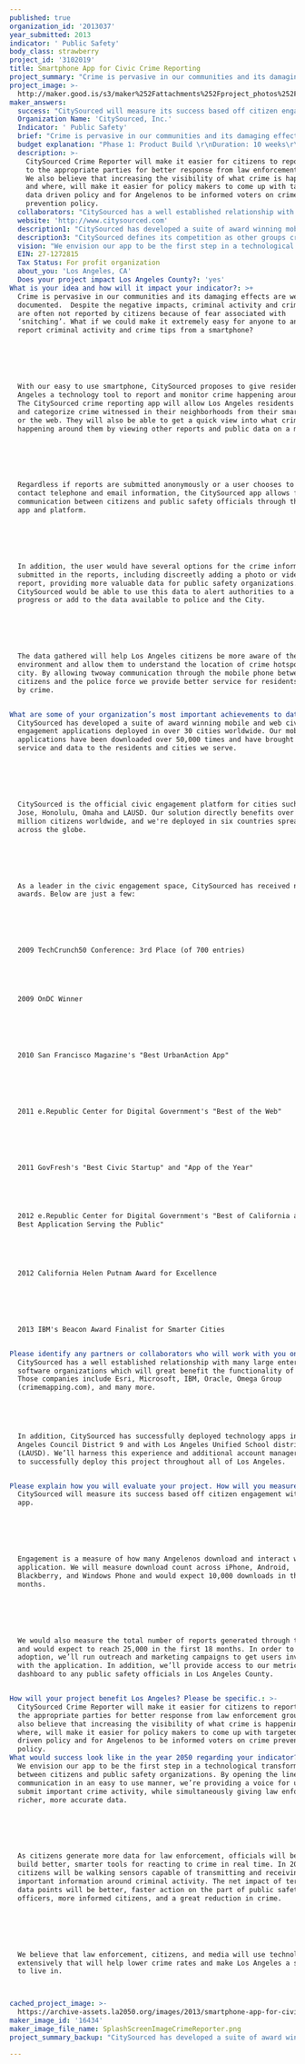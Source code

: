 ```yaml
---
published: true
organization_id: '2013037'
year_submitted: 2013
indicator: ' Public Safety'
body_class: strawberry
project_id: '3102019'
title: Smartphone App for Civic Crime Reporting
project_summary: "Crime is pervasive in our communities and its damaging effects are well documented.  Despite the negative impacts, criminal activity and crime tips are often not reported by citizens because of fear associated with ‘snitching’. What if we could make it extremely easy for anyone to anonymously report criminal activity and crime tips from a smartphone?  \r\n\r\nWith our easy to use smartphone, CitySourced proposes to give residents of Los Angeles a technology tool to report and monitor crime happening around them. The CitySourced crime reporting app will allow Los Angeles residents to log and categorize crime witnessed in their neighborhoods from their smartphones or the web. They will also be able to get a quick view into what crimes are happening around them by viewing other reports and public data on a map.\r\n\r\nRegardless if reports are submitted anonymously or a user chooses to include contact telephone and email information, the CitySourced app allows for communication between citizens and public safety officials through the secure app and platform. \r\n\r\nIn addition, the user would have several options for the crime information submitted in the reports, including discreetly adding a photo or video to a report, providing more valuable data for public safety organizations. CitySourced would be able to use this data to alert authorities to a crime in progress or add to the data available to police and the City.\r\n\r\nThe data gathered will help Los Angeles citizens be more aware of their environment and allow them to understand the location of crime hotspots in the city. By allowing two-way communication through the mobile phone between citizens and the police force we provide better service for residents affected by crime.\r\n"
project_image: >-
  http://maker.good.is/s3/maker%252Fattachments%252Fproject_photos%252Fimages%252F16434%252Fdisplay%252FSplashScreenImageCrimeReporter.png=c570x385
maker_answers:
  success: "CitySourced will measure its success based off citizen engagement with the app.  \r\n\r\nEngagement is a measure of how many Angelenos download and interact with the application. We will measure download count across iPhone, Android, Blackberry, and Windows Phone and would expect 10,000 downloads in the first 6 months.  \r\n\r\nWe would also measure the total number of reports generated through the app, and would expect to reach 25,000 in the first 18 months. In order to drive adoption, we’ll run outreach and marketing campaigns to get users involved with the application. In addition, we’ll provide access to our metrics dashboard to any public safety officials in Los Angeles County. \r\n"
  Organization Name: 'CitySourced, Inc.'
  Indicator: ' Public Safety'
  brief: "Crime is pervasive in our communities and its damaging effects are well documented.  Despite the negative impacts, criminal activity and crime tips are often not reported by citizens because of fear associated with ‘snitching’. What if we could make it extremely easy for anyone to anonymously report criminal activity and crime tips from a smartphone?  \r\n\r\nWith our easy to use smartphone, CitySourced proposes to give residents of Los Angeles a technology tool to report and monitor crime happening around them. The CitySourced crime reporting app will allow Los Angeles residents to log and categorize crime witnessed in their neighborhoods from their smartphones or the web. They will also be able to get a quick view into what crimes are happening around them by viewing other reports and public data on a map.\r\n\r\nRegardless if reports are submitted anonymously or a user chooses to include contact telephone and email information, the CitySourced app allows for communication between citizens and public safety officials through the secure app and platform. \r\n\r\nIn addition, the user would have several options for the crime information submitted in the reports, including discreetly adding a photo or video to a report, providing more valuable data for public safety organizations. CitySourced would be able to use this data to alert authorities to a crime in progress or add to the data available to police and the City.\r\n\r\nThe data gathered will help Los Angeles citizens be more aware of their environment and allow them to understand the location of crime hotspots in the city. By allowing two-way communication through the mobile phone between citizens and the police force we provide better service for residents affected by crime.\r\n"
  budget explanation: "Phase 1: Product Build \r\nDuration: 10 weeks\r\n\r\nDescription: Develop Mobile App, Online Administration Portal, and Metrics Dashboard; Integration into Public Safety Software Systems.\r\n\r\nCost:  $62,500:\r\n•\tApp Development - $32,500\r\n•\tOnline Administration, Reporting, and Metrics Dashboard - $15,000 \r\n•\tIntegration into Public Safety Enterprise Software Systems - $15,000\r\n\r\n\r\nPhase 2: Public Launch & Promotion \r\n\r\nDuration: 9 months\r\n\r\nDescription:  Marketing & PR and Program Manager\r\n\r\nCost:  $20,000:\r\n•\tOngoing Program Manager - $10,000 \r\n•\tMarketing/PR - $10,00\r\n\r\n\r\nPhase 3: Ongoing Support \r\nDuration: 5 years\r\n\r\nDescription:  Server Hosting and App Maintenance, Update \r\n\r\nCost:  $20,000:\r\n•\t5 years App Maintenance and Updates - $15,000\r\n•\t5 years Server Hosting - $5,000\r\n\r\nThe total project cost is slightly over $100,000 and CitySourced will make up the differential. "
  description: >-
    CitySourced Crime Reporter will make it easier for citizens to report crime
    to the appropriate parties for better response from law enforcement groups.
    We also believe that increasing the visibility of what crime is happening
    and where, will make it easier for policy makers to come up with targeted
    data driven policy and for Angelenos to be informed voters on crime
    prevention policy.
  collaborators: "CitySourced has a well established relationship with many large enterprise software organizations which will great benefit the functionality of the app. Those companies include Esri, Microsoft, IBM, Oracle, Omega Group (crimemapping.com), and many more.\r\n \r\nIn addition, CitySourced has successfully deployed technology apps in Los Angeles Council District 9 and with Los Angeles Unified School district (LAUSD). We’ll harness this experience and additional account manager support to successfully deploy this project throughout all of Los Angeles.  \r\n"
  website: 'http://www.citysourced.com'
  description1: "CitySourced has developed a suite of award winning mobile and web civic engagement applications deployed in over 30 cities worldwide. Our mobile applications have been downloaded over 50,000 times and have brought better service and data to the residents and cities we serve. \r\n\r\nCitySourced is the official civic engagement platform for cities such as San Jose, Honolulu, Omaha and LAUSD. Our solution directly benefits over 13.2 million citizens worldwide, and we're deployed in six countries spread out across the globe. \r\n\r\nAs a leader in the civic engagement space, CitySourced has received numerous awards. Below are just a few:\r\n\r\n2009 TechCrunch50 Conference: 3rd Place (of 700 entries)\r\n  \r\n2009 OnDC Winner\r\n\r\n2010 San Francisco Magazine's \"Best Urban-Action App\"\r\n\r\n2011 e.Republic Center for Digital Government's \"Best of the Web\" \r\n\r\n2011 GovFresh's \"Best Civic Startup\" and \"App of the Year\"\r\n \r\n2012 e.Republic Center for Digital Government's \"Best of California award for Best Application Serving the Public\"\r\n \r\n2012 California Helen Putnam Award for Excellence\r\n\r\n2013 IBM's Beacon Award Finalist for Smarter Cities\r\n"
  description3: "CitySourced defines its competition as other groups creating user facing government technology. CitySourced also looks to these groups as partners. We have successfully integrated and maintained partnerships with dozens of other companies in the field including Graffiti Tracker, Omega Group, and OpenPlans.org. \r\n\r\nOur partnerships allow us to deliver the best products in a flexible and open. While we do compete with some software providers we also work as much as possible to integrate and leverage all of our partners and competition to produce the best product possible for our end users.\r\n"
  vision: "We envision our app to be the first step in a technological transformation between citizens and public safety organizations. By opening the lines of communication in an easy to use manner, we’re providing a voice for users to submit important crime activity, while simultaneously giving law enforcement richer, more accurate data.  \r\n\r\nAs citizens generate more data for law enforcement, officials will be able to build better, smarter tools for reacting to crime in real time. In 2050, citizens will be walking sensors capable of transmitting and receiving important information around criminal activity. The net impact of terabytes of data points will be better, faster action on the part of public safety officers, more informed citizens, and a great reduction in crime. \r\n\r\nWe believe that law enforcement, citizens, and media will use technology tools extensively that will help lower crime rates and make Los Angeles a safer city to live in.\r\n"
  EIN: 27-1272815
  Tax Status: For profit organization
  about_you: 'Los Angeles, CA'
  Does your project impact Los Angeles County?: 'yes'
What is your idea and how will it impact your indicator?: >+
  Crime is pervasive in our communities and its damaging effects are well
  documented.  Despite the negative impacts, criminal activity and crime tips
  are often not reported by citizens because of fear associated with
  ‘snitching’. What if we could make it extremely easy for anyone to anonymously
  report criminal activity and crime tips from a smartphone?  






  With our easy to use smartphone, CitySourced proposes to give residents of Los
  Angeles a technology tool to report and monitor crime happening around them.
  The CitySourced crime reporting app will allow Los Angeles residents to log
  and categorize crime witnessed in their neighborhoods from their smartphones
  or the web. They will also be able to get a quick view into what crimes are
  happening around them by viewing other reports and public data on a map.






  Regardless if reports are submitted anonymously or a user chooses to include
  contact telephone and email information, the CitySourced app allows for
  communication between citizens and public safety officials through the secure
  app and platform. 






  In addition, the user would have several options for the crime information
  submitted in the reports, including discreetly adding a photo or video to a
  report, providing more valuable data for public safety organizations.
  CitySourced would be able to use this data to alert authorities to a crime in
  progress or add to the data available to police and the City.






  The data gathered will help Los Angeles citizens be more aware of their
  environment and allow them to understand the location of crime hotspots in the
  city. By allowing twoway communication through the mobile phone between
  citizens and the police force we provide better service for residents affected
  by crime.


What are some of your organization’s most important achievements to date?: >+
  CitySourced has developed a suite of award winning mobile and web civic
  engagement applications deployed in over 30 cities worldwide. Our mobile
  applications have been downloaded over 50,000 times and have brought better
  service and data to the residents and cities we serve. 






  CitySourced is the official civic engagement platform for cities such as San
  Jose, Honolulu, Omaha and LAUSD. Our solution directly benefits over 13.2
  million citizens worldwide, and we're deployed in six countries spread out
  across the globe. 






  As a leader in the civic engagement space, CitySourced has received numerous
  awards. Below are just a few:






  2009 TechCrunch50 Conference: 3rd Place (of 700 entries)


    


  2009 OnDC Winner






  2010 San Francisco Magazine's "Best UrbanAction App"






  2011 e.Republic Center for Digital Government's "Best of the Web" 






  2011 GovFresh's "Best Civic Startup" and "App of the Year"


   


  2012 e.Republic Center for Digital Government's "Best of California award for
  Best Application Serving the Public"


   


  2012 California Helen Putnam Award for Excellence






  2013 IBM's Beacon Award Finalist for Smarter Cities


Please identify any partners or collaborators who will work with you on this project.: >+
  CitySourced has a well established relationship with many large enterprise
  software organizations which will great benefit the functionality of the app.
  Those companies include Esri, Microsoft, IBM, Oracle, Omega Group
  (crimemapping.com), and many more.


   


  In addition, CitySourced has successfully deployed technology apps in Los
  Angeles Council District 9 and with Los Angeles Unified School district
  (LAUSD). We’ll harness this experience and additional account manager support
  to successfully deploy this project throughout all of Los Angeles.  


Please explain how you will evaluate your project. How will you measure success?: >+
  CitySourced will measure its success based off citizen engagement with the
  app.  






  Engagement is a measure of how many Angelenos download and interact with the
  application. We will measure download count across iPhone, Android,
  Blackberry, and Windows Phone and would expect 10,000 downloads in the first 6
  months.  






  We would also measure the total number of reports generated through the app,
  and would expect to reach 25,000 in the first 18 months. In order to drive
  adoption, we’ll run outreach and marketing campaigns to get users involved
  with the application. In addition, we’ll provide access to our metrics
  dashboard to any public safety officials in Los Angeles County. 


How will your project benefit Los Angeles? Please be specific.: >-
  CitySourced Crime Reporter will make it easier for citizens to report crime to
  the appropriate parties for better response from law enforcement groups. We
  also believe that increasing the visibility of what crime is happening and
  where, will make it easier for policy makers to come up with targeted data
  driven policy and for Angelenos to be informed voters on crime prevention
  policy.
What would success look like in the year 2050 regarding your indicator?: >+
  We envision our app to be the first step in a technological transformation
  between citizens and public safety organizations. By opening the lines of
  communication in an easy to use manner, we’re providing a voice for users to
  submit important crime activity, while simultaneously giving law enforcement
  richer, more accurate data.  






  As citizens generate more data for law enforcement, officials will be able to
  build better, smarter tools for reacting to crime in real time. In 2050,
  citizens will be walking sensors capable of transmitting and receiving
  important information around criminal activity. The net impact of terabytes of
  data points will be better, faster action on the part of public safety
  officers, more informed citizens, and a great reduction in crime. 






  We believe that law enforcement, citizens, and media will use technology tools
  extensively that will help lower crime rates and make Los Angeles a safer city
  to live in.



cached_project_image: >-
  https://archive-assets.la2050.org/images/2013/smartphone-app-for-civic-crime-reporting/maker.good.is/s3/maker%252Fattachments%252Fproject_photos%252Fimages%252F16434%252Fdisplay%252FSplashScreenImageCrimeReporter.png=c570x385.png
maker_image_id: '16434'
maker_image_file_name: SplashScreenImageCrimeReporter.png
project_summary_backup: "CitySourced has developed a suite of award winning mobile and web civic engagement applications deployed in over 30 cities worldwide. Our mobile applications have been downloaded over 50,000 times and have brought better service and data to the residents and cities we serve. \r\n\r\nCitySourced is the official civic engagement platform for cities such as San Jose, Honolulu, Omaha and LAUSD. Our solution directly benefits over 13.2 million citizens worldwide, and we're deployed in six countries spread out across the globe. \r\n\r\nAs a leader in the civic engagement space, CitySourced has received numerous awards. Below are just a few:\r\n\r\n2009 TechCrunch50 Conference: 3rd Place (of 700 entries)\r\n  \r\n2009 OnDC Winner\r\n\r\n2010 San Francisco Magazine's \"Best Urban-Action App\"\r\n\r\n2011 e.Republic Center for Digital Government's \"Best of the Web\" \r\n\r\n2011 GovFresh's \"Best Civic Startup\" and \"App of the Year\"\r\n \r\n2012 e.Republic Center for Digital Government's \"Best of California award for Best Application Serving the Public\"\r\n \r\n2012 California Helen Putnam Award for Excellence\r\n\r\n2013 IBM's Beacon Award Finalist for Smarter Cities\r\n"

---
```

